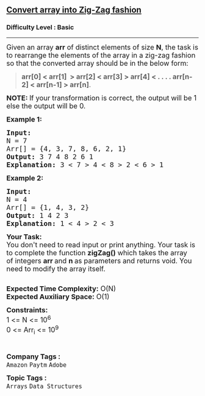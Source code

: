 <h2><a href="https://practice.geeksforgeeks.org/problems/convert-array-into-zig-zag-fashion1638/1?page=1&curated[]=1&sortBy=submissions">Convert array into Zig-Zag fashion</a></h2><h3>Difficulty Level : Basic</h3><hr><div class="problems_problem_content__Xm_eO"><p><span style="font-size:18px">Given an array&nbsp;<strong>arr</strong> of distinct elements of size&nbsp;<strong>N</strong>, the task is to rearrange the elements of the array in a zig-zag fashion so that the converted array should be in the below form:&nbsp;</span></p>

<blockquote>
<p><span style="font-size:18px"><strong>arr[0] &lt; arr[1] &nbsp;&gt; arr[2] &lt; arr[3] &gt; arr[4] &lt; . . . . arr[n-2] &lt; arr[n-1] &gt; arr[n]</strong>.&nbsp;</span></p>
</blockquote>

<p><span style="font-size:18px"><strong>NOTE:&nbsp;</strong>If your transformation is correct, the output will be 1 else the output will be 0.&nbsp;</span></p>

<p><span style="font-size:18px"><strong>Example 1:</strong></span></p>

<pre><span style="font-size:18px"><strong>Input:
</strong>N = 7
Arr[] = {4, 3, 7, 8, 6, 2, 1}
<strong>Output: </strong>3 7 4 8 2 6 1
<strong>Explanation:</strong> 3 &lt; 7 &gt; 4 &lt; 8 &gt; 2 &lt; 6 &gt; 1</span></pre>

<p><span style="font-size:18px"><strong>Example 2:</strong></span></p>

<pre><span style="font-size:18px"><strong>Input:
</strong>N = 4
Arr[] = {1, 4, 3, 2}
<strong>Output:</strong> 1 4 2 3
<strong>Explanation: </strong>1 &lt; 4 &gt; 2 &lt; 3</span></pre>

<p><span style="font-size:18px"><strong>Your Task:</strong><br>
You don't need to read input or print anything. Your task is to complete the function&nbsp;<strong>zigZag()</strong>&nbsp;which takes the&nbsp;array of&nbsp;integers&nbsp;<strong>arr&nbsp;</strong>and&nbsp;<strong>n</strong><strong>&nbsp;</strong>as parameters and returns void. You need to modify the array itself.</span></p>

<p><br>
<span style="font-size:18px"><strong>Expected Time Complexity:</strong>&nbsp;O(N)<br>
<strong>Expected Auxiliary Space:</strong>&nbsp;O(1)</span></p>

<p><span style="font-size:18px"><strong>Constraints:</strong><br>
1 &lt;= N &lt;= 10<sup>6</sup><br>
0 &lt;= Arr<sub>i</sub> &lt;= 10<sup>9</sup></span></p>

<p>&nbsp;</p>
</div><p><span style=font-size:18px><strong>Company Tags : </strong><br><code>Amazon</code>&nbsp;<code>Paytm</code>&nbsp;<code>Adobe</code>&nbsp;<br><p><span style=font-size:18px><strong>Topic Tags : </strong><br><code>Arrays</code>&nbsp;<code>Data Structures</code>&nbsp;